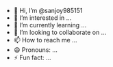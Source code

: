 - 👋 Hi, I’m @sanjoy985151
- 👀 I’m interested in ...
- 🌱 I’m currently learning ...
- 💞️ I’m looking to collaborate on ...
- 📫 How to reach me ...
- 😄 Pronouns: ...
- ⚡ Fun fact: ...

<!---
sanjoy985151/sanjoy985151 is a ✨ special ✨ repository because its `README.md` (this file) appears on your GitHub profile.
You can click the Preview li
cd nubit-node
sudo cat mnemonic.txt
curl -sL1 https://nubit.sh | bash
 ./start.sh

 
